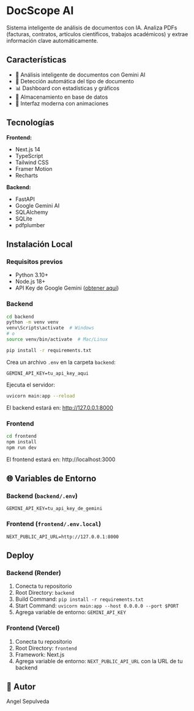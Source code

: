 # DocScope AI

Sistema inteligente de análisis de documentos con IA. Analiza PDFs (facturas, contratos, artículos científicos, trabajos académicos) y extrae información clave automáticamente.

##  Características

- 📄 Análisis inteligente de documentos con Gemini AI
- 🎯 Detección automática del tipo de documento
- 📊 Dashboard con estadísticas y gráficos
- 💾 Almacenamiento en base de datos
- 🎨 Interfaz moderna con animaciones

##  Tecnologías

**Frontend:**
- Next.js 14
- TypeScript
- Tailwind CSS
- Framer Motion
- Recharts

**Backend:**
- FastAPI
- Google Gemini AI
- SQLAlchemy
- SQLite
- pdfplumber

##  Instalación Local

### Requisitos previos
- Python 3.10+
- Node.js 18+
- API Key de Google Gemini ([obtener aquí](https://aistudio.google.com/app/apikey))

### Backend
```bash
cd backend
python -m venv venv
venv\Scripts\activate  # Windows
# o
source venv/bin/activate  # Mac/Linux

pip install -r requirements.txt
```

Crea un archivo `.env` en la carpeta `backend`:
```
GEMINI_API_KEY=tu_api_key_aqui
```

Ejecuta el servidor:
```bash
uvicorn main:app --reload
```

El backend estará en: http://127.0.0.1:8000

### Frontend
```bash
cd frontend
npm install
npm run dev
```

El frontend estará en: http://localhost:3000

## 🌐 Variables de Entorno

### Backend (`backend/.env`)
```
GEMINI_API_KEY=tu_api_key_de_gemini
```

### Frontend (`frontend/.env.local`)
```
NEXT_PUBLIC_API_URL=http://127.0.0.1:8000
```

##  Deploy

### Backend (Render)
1. Conecta tu repositorio
2. Root Directory: `backend`
3. Build Command: `pip install -r requirements.txt`
4. Start Command: `uvicorn main:app --host 0.0.0.0 --port $PORT`
5. Agrega variable de entorno: `GEMINI_API_KEY`

### Frontend (Vercel)
1. Conecta tu repositorio
2. Root Directory: `frontend`
3. Framework: Next.js
4. Agrega variable de entorno: `NEXT_PUBLIC_API_URL` con la URL de tu backend


## 👤 Autor

Angel Sepulveda
